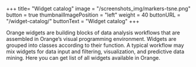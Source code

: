 +++
title= "Widget catalog"
image =  "/screenshots_img/markers-tsne.png"
button =  true
thumbnailImagePosition = "left"
weight = 40
buttonURL = "/widget-catalog/"
buttonText = "Widget catalog"
+++


Orange widgets are building blocks of data analysis workflows that are assembled in Orange’s visual programming environment. Widgets are grouped into classes according to their function. A typical workflow may mix widgets for data input and filtering, visualization, and predictive data mining. Here you can get list of all widgets available in Orange.    